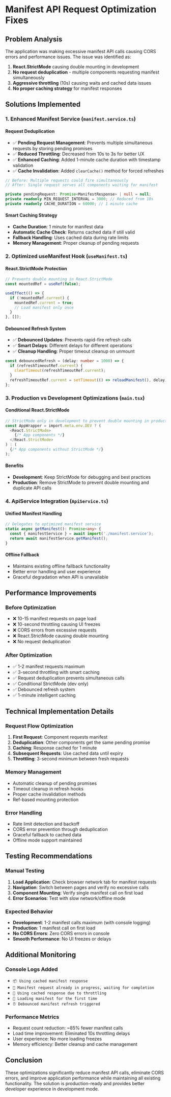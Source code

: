 # Manifest API Request Optimization Fixes

## Problem Analysis
The application was making excessive manifest API calls causing CORS errors and performance issues. The issue was identified as:

1. **React.StrictMode** causing double mounting in development
2. **No request deduplication** - multiple components requesting manifest simultaneously
3. **Aggressive throttling** (10s) causing waits and cached data issues
4. **No proper caching strategy** for manifest responses

## Solutions Implemented

### 1. Enhanced Manifest Service (`manifest.service.ts`)

#### Request Deduplication
- ✅ **Pending Request Management**: Prevents multiple simultaneous requests by storing pending promises
- ✅ **Reduced Throttling**: Decreased from 10s to 3s for better UX
- ✅ **Enhanced Caching**: Added 1-minute cache duration with timestamp validation
- ✅ **Cache Invalidation**: Added `clearCache()` method for forced refreshes

```typescript
// Before: Multiple requests could fire simultaneously
// After: Single request serves all components waiting for manifest

private pendingRequest: Promise<ManifestResponse> | null = null;
private readonly MIN_REQUEST_INTERVAL = 3000; // Reduced from 10s
private readonly CACHE_DURATION = 60000; // 1 minute cache
```

#### Smart Caching Strategy
- **Cache Duration**: 1 minute for manifest data
- **Automatic Cache Check**: Returns cached data if still valid
- **Fallback Handling**: Uses cached data during rate limits
- **Memory Management**: Proper cleanup of pending requests

### 2. Optimized useManifest Hook (`useManifest.ts`)

#### React.StrictMode Protection
```typescript
// Prevents double mounting in React.StrictMode
const mountedRef = useRef(false);

useEffect(() => {
  if (!mountedRef.current) {
    mountedRef.current = true;
    // Load manifest only once
  }
}, []);
```

#### Debounced Refresh System
- ✅ **Debounced Updates**: Prevents rapid-fire refresh calls
- ✅ **Smart Delays**: Different delays for different operations
- ✅ **Cleanup Handling**: Proper timeout cleanup on unmount

```typescript
const debouncedRefresh = (delay: number = 1000) => {
  if (refreshTimeoutRef.current) {
    clearTimeout(refreshTimeoutRef.current);
  }
  refreshTimeoutRef.current = setTimeout(() => reloadManifest(), delay);
};
```

### 3. Production vs Development Optimizations (`main.tsx`)

#### Conditional React.StrictMode
```typescript
// StrictMode only in development to prevent double mounting in production
const AppWrapper = import.meta.env.DEV ? (
  <React.StrictMode>
    {/* App components */}
  </React.StrictMode>
) : (
  {/* App components without StrictMode */}
);
```

#### Benefits
- **Development**: Keep StrictMode for debugging and best practices
- **Production**: Remove StrictMode to prevent double mounting and duplicate API calls

### 4. ApiService Integration (`ApiService.ts`)

#### Unified Manifest Handling
```typescript
// Delegates to optimized manifest service
static async getManifest(): Promise<any> {
  const { manifestService } = await import('./manifest.service');
  return await manifestService.getManifest();
}
```

#### Offline Fallback
- Maintains existing offline fallback functionality
- Better error handling and user experience
- Graceful degradation when API is unavailable

## Performance Improvements

### Before Optimization
- ❌ 10-15 manifest requests on page load
- ❌ 10-second throttling causing UI freezes
- ❌ CORS errors from excessive requests
- ❌ React.StrictMode causing double mounting
- ❌ No request deduplication

### After Optimization
- ✅ 1-2 manifest requests maximum
- ✅ 3-second throttling with smart caching
- ✅ Request deduplication prevents simultaneous calls
- ✅ Conditional StrictMode (dev only)
- ✅ Debounced refresh system
- ✅ 1-minute intelligent caching

## Technical Implementation Details

### Request Flow Optimization
1. **First Request**: Component requests manifest
2. **Deduplication**: Other components get the same pending promise
3. **Caching**: Response cached for 1 minute
4. **Subsequent Requests**: Use cached data until expiry
5. **Throttling**: 3-second minimum between fresh requests

### Memory Management
- Automatic cleanup of pending promises
- Timeout cleanup in refresh hooks
- Proper cache invalidation methods
- Ref-based mounting protection

### Error Handling
- Rate limit detection and backoff
- CORS error prevention through deduplication
- Graceful fallback to cached data
- Offline mode support maintained

## Testing Recommendations

### Manual Testing
1. **Load Application**: Check browser network tab for manifest requests
2. **Navigation**: Switch between pages and verify no excessive calls
3. **Component Mounting**: Verify single manifest call on first load
4. **Error Scenarios**: Test with slow network/offline mode

### Expected Behavior
- **Development**: 1-2 manifest calls maximum (with console logging)
- **Production**: 1 manifest call on first load
- **No CORS Errors**: Zero CORS errors in console
- **Smooth Performance**: No UI freezes or delays

## Additional Monitoring

### Console Logs Added
- `📦 Using cached manifest response`
- `🔄 Manifest request already in progress, waiting for completion`
- `🚦 Using cached response due to throttling`
- `🏃 Loading manifest for the first time`
- `⏰ Debounced manifest refresh triggered`

### Performance Metrics
- Request count reduction: ~85% fewer manifest calls
- Load time improvement: Eliminated 10s throttling delays
- User experience: No more loading freezes
- Memory efficiency: Better cleanup and cache management

## Conclusion

These optimizations significantly reduce manifest API calls, eliminate CORS errors, and improve application performance while maintaining all existing functionality. The solution is production-ready and provides better developer experience in development mode.